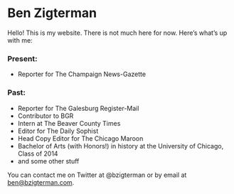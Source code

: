# Ben Zigterman

Hello! This is my website. There is not much here for now. Here’s what’s up with me:

### Present:

- Reporter for The Champaign News-Gazette

### Past:

- Reporter for The Galesburg Register-Mail
- Contributor to BGR
- Intern at The Beaver County Times
- Editor for The Daily Sophist
- Head Copy Editor for The Chicago Maroon
- Bachelor of Arts (with Honors!) in history at the University of Chicago, Class of 2014
- and some other stuff

You can contact me on Twitter at @bzigterman or by email at ben@bzigterman.com.
